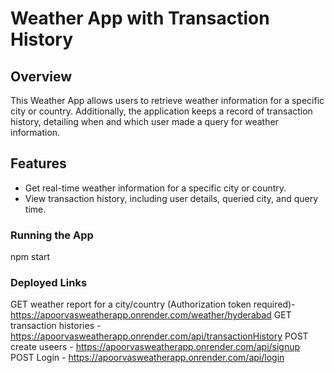 # Weather App with Transaction History

## Overview

This Weather App allows users to retrieve weather information for a specific city or country. Additionally, the application keeps a record of transaction history, detailing when and which user made a query for weather information.

## Features

- Get real-time weather information for a specific city or country.
- View transaction history, including user details, queried city, and query time.

### Running the App

npm start

### Deployed Links

GET weather report for a city/country (Authorization token required)- https://apoorvasweatherapp.onrender.com/weather/hyderabad
GET transaction histories - https://apoorvasweatherapp.onrender.com/api/transactionHistory
POST create useers - https://apoorvasweatherapp.onrender.com/api/signup
POST Login - https://apoorvasweatherapp.onrender.com/api/login

